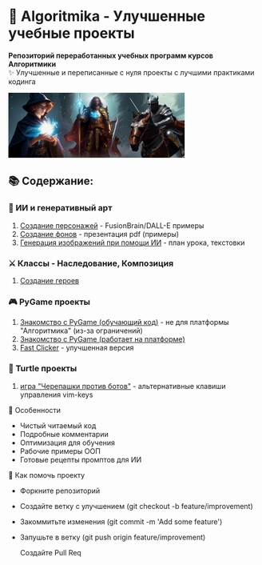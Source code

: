 # 🚀 Algoritmika - Улучшенные учебные проекты

**Репозиторий переработанных учебных программ курсов Алгоритмики**  
✨ Улучшенные и переписанные с нуля проекты с лучшими практиками кодинга


<img src="KnightAndDragon/Inheritance/img/00.png" alt="Classes Poster" width="70%">

## 📚 Содержание:

### 🧠 ИИ и генеративный арт
1. [Создание персонажей](https://github.com/sergey-samoylov/Algoritmika/tree/main/AI/CreatingHeroes) - FusionBrain/DALL-E примеры
1. [Создание фонов](https://github.com/sergey-samoylov/Algoritmika/tree/main/AI/CreatingLocation) - презентация pdf (примеры)
1. [Генерация изображений при помощи ИИ](https://github.com/sergey-samoylov/Algoritmika/tree/main/AI/Images) - план урока, текстовки

### ⚔️ Классы - Наследование, Композиция
1. [Создание героев](https://github.com/sergey-samoylov/Algoritmika/tree/main/KnightAndDragon)

### 🎮 PyGame проекты
1. [Знакомство с PyGame (обучающий код)](https://github.com/sergey-samoylov/Algoritmika/blob/main/PyGame/Lesson_1/alternative_pygame_intro.py) - не для платформы "Алгоритмика" (из-за ограничений)
1. [Знакомство с PyGame (работает на платформе)](https://github.com/sergey-samoylov/Algoritmika/blob/main/PyGame/Lesson_1/alternative_pygame_intro_v2.py)
1. [Fast Clicker](https://github.com/sergey-samoylov/Algoritmika/tree/main/PyGame/FastClicker) - улучшенная версия


### 🐢 Turtle проекты
1. [игра "Черепашки против ботов"](https://github.com/sergey-samoylov/Algoritmika/tree/main/TurtleGame) - альтернативные клавиши управления vim-keys

   
🌟 Особенности
- Чистый читаемый код
- Подробные комментарии
- Оптимизация для обучения
- Рабочие примеры ООП
- Готовые рецепты промптов для ИИ

🤝 Как помочь проекту
- Форкните репозиторий
- Создайте ветку с улучшением (git checkout -b feature/improvement)
- Закоммитьте изменения (git commit -m 'Add some feature')
- Запушьте в ветку (git push origin feature/improvement)

    Создайте Pull Req
